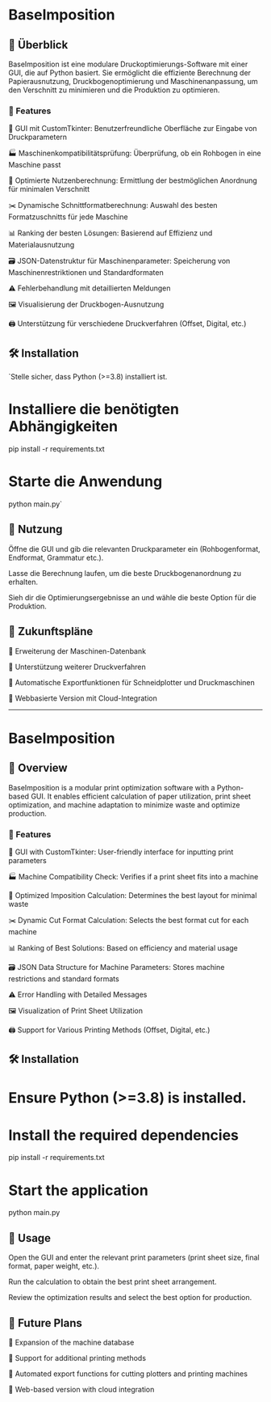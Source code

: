 # BaseImposition



## 📌 Überblick

BaseImposition ist eine modulare Druckoptimierungs-Software mit einer GUI, die auf Python basiert. Sie ermöglicht die effiziente Berechnung der Papierausnutzung, Druckbogenoptimierung und Maschinenanpassung, um den Verschnitt zu minimieren und die Produktion zu optimieren.

### 🚀 Features

🎨 GUI mit CustomTkinter: Benutzerfreundliche Oberfläche zur Eingabe von Druckparametern

🏭 Maschinenkompatibilitätsprüfung: Überprüfung, ob ein Rohbogen in eine Maschine passt

📐 Optimierte Nutzenberechnung: Ermittlung der bestmöglichen Anordnung für minimalen Verschnitt

✂️ Dynamische Schnittformatberechnung: Auswahl des besten Formatzuschnitts für jede Maschine

📊 Ranking der besten Lösungen: Basierend auf Effizienz und Materialausnutzung

🗃️ JSON-Datenstruktur für Maschinenparameter: Speicherung von Maschinenrestriktionen und Standardformaten

⚠️ Fehlerbehandlung mit detaillierten Meldungen

🖼️ Visualisierung der Druckbogen-Ausnutzung

🖨️ Unterstützung für verschiedene Druckverfahren (Offset, Digital, etc.)

## 🛠 Installation

`Stelle sicher, dass Python (>=3.8) installiert ist.
# Installiere die benötigten Abhängigkeiten
pip install -r requirements.txt

# Starte die Anwendung
python main.py`

## 📖 Nutzung

Öffne die GUI und gib die relevanten Druckparameter ein (Rohbogenformat, Endformat, Grammatur etc.).

Lasse die Berechnung laufen, um die beste Druckbogenanordnung zu erhalten.

Sieh dir die Optimierungsergebnisse an und wähle die beste Option für die Produktion.

## 🔮 Zukunftspläne

📌 Erweiterung der Maschinen-Datenbank

📌 Unterstützung weiterer Druckverfahren

📌 Automatische Exportfunktionen für Schneidplotter und Druckmaschinen

📌 Webbasierte Version mit Cloud-Integration

--------

# BaseImposition



## 📌 Overview

BaseImposition is a modular print optimization software with a Python-based GUI. It enables efficient calculation of paper utilization, print sheet optimization, and machine adaptation to minimize waste and optimize production.

### 🚀 Features

🎨 GUI with CustomTkinter: User-friendly interface for inputting print parameters

🏭 Machine Compatibility Check: Verifies if a print sheet fits into a machine

📐 Optimized Imposition Calculation: Determines the best layout for minimal waste

✂️ Dynamic Cut Format Calculation: Selects the best format cut for each machine

📊 Ranking of Best Solutions: Based on efficiency and material usage

🗃️ JSON Data Structure for Machine Parameters: Stores machine restrictions and standard formats

⚠️ Error Handling with Detailed Messages

🖼️ Visualization of Print Sheet Utilization

🖨️ Support for Various Printing Methods (Offset, Digital, etc.)

## 🛠 Installation

# Ensure Python (>=3.8) is installed.
# Install the required dependencies
pip install -r requirements.txt

# Start the application
python main.py

## 📖 Usage

Open the GUI and enter the relevant print parameters (print sheet size, final format, paper weight, etc.).

Run the calculation to obtain the best print sheet arrangement.

Review the optimization results and select the best option for production.

## 🔮 Future Plans

📌 Expansion of the machine database

📌 Support for additional printing methods

📌 Automated export functions for cutting plotters and printing machines

📌 Web-based version with cloud integration

